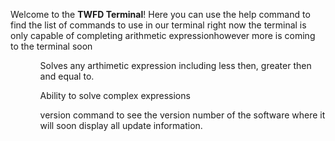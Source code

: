 <p>Welcome to the <strong>TWFD Terminal</strong>! Here you can use the help command to find the list of commands to use in our terminal right now the terminal is only capable of completing arithmetic expressionhowever more is coming to the terminal soon</h3>
<ul>
  <ol> Solves any arthimetic expression including less then, greater then and equal to.</ol>
  <ol> Ability to solve complex expressions</ol>
  <ol> version command to see the version number of the software where it will soon display all update information.</ol>
</ul>

 
